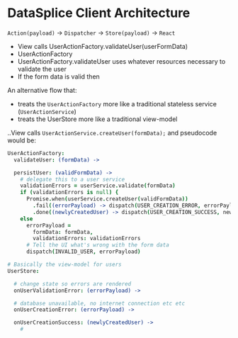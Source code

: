 # DataSplice Client Architecture

`Action(payload)` -> `Dispatcher` -> `Store(payload)` -> `React`


- View calls UserActionFactory.validateUser(userFormData)
- UserActionFactory
- UserActionFactory.validateUser uses whatever resources necessary to validate the user
- If the form data is valid then


An alternative flow that:

- treats the `UserActionFactory` more like a traditional stateless service (`UserActionService`)
- treats the UserStore more like a traditional view-model

..View calls `UserActionService.createUser(formData);` and pseudocode would be:

```coffeescript
UserActionFactory:
  validateUser: (formData) ->

  persistUser: (validFormData) ->
    # delegate this to a user service
    validationErrors = userService.validate(formData)
    if (validationErrors is null) {
      Promise.when(userService.createUser(validFormData))
        .fail((errorPayload) -> dispatch(USER_CREATION_ERROR, errorPayload))
        .done((newlyCreatedUser) -> dispatch(USER_CREATION_SUCCESS, newlyCreatedUser))
    else
      errorPayload =
        formData: formData,
        validationErrors: validationErrors
      # Tell the UI what's wrong with the form data
      dispatch(INVALID_USER, errorPayload)

# Basically the view-model for users
UserStore:

  # change state so errors are rendered
  onUserValidationError: (errorPayload) ->  

  # database unavailable, no internet connection etc etc
  onUserCreationError: (errorPayload) ->

  onUserCreationSuccess: (newlyCreatedUser) ->
    #

```
